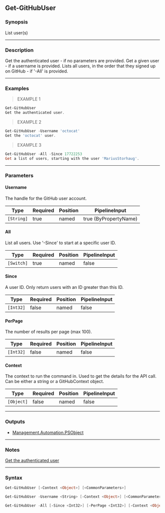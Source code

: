Get-GitHubUser
--------------

### Synopsis
List user(s)

---

### Description

Get the authenticated user - if no parameters are provided.
Get a given user - if a username is provided.
Lists all users, in the order that they signed up on GitHub - if '-All' is provided.

---

### Examples
> EXAMPLE 1

```PowerShell
Get-GitHubUser
Get the authenticated user.
```
> EXAMPLE 2

```PowerShell
Get-GitHubUser -Username 'octocat'
Get the 'octocat' user.
```
> EXAMPLE 3

```PowerShell
Get-GitHubUser -All -Since 17722253
Get a list of users, starting with the user 'MariusStorhaug'.
```

---

### Parameters
#### **Username**
The handle for the GitHub user account.

|Type      |Required|Position|PipelineInput        |
|----------|--------|--------|---------------------|
|`[String]`|true    |named   |true (ByPropertyName)|

#### **All**
List all users. Use '-Since' to start at a specific user ID.

|Type      |Required|Position|PipelineInput|
|----------|--------|--------|-------------|
|`[Switch]`|true    |named   |false        |

#### **Since**
A user ID. Only return users with an ID greater than this ID.

|Type     |Required|Position|PipelineInput|
|---------|--------|--------|-------------|
|`[Int32]`|false   |named   |false        |

#### **PerPage**
The number of results per page (max 100).

|Type     |Required|Position|PipelineInput|
|---------|--------|--------|-------------|
|`[Int32]`|false   |named   |false        |

#### **Context**
The context to run the command in. Used to get the details for the API call.
Can be either a string or a GitHubContext object.

|Type      |Required|Position|PipelineInput|
|----------|--------|--------|-------------|
|`[Object]`|false   |named   |false        |

---

### Outputs
* [Management.Automation.PSObject](https://learn.microsoft.com/en-us/dotnet/api/System.Management.Automation.PSObject)

---

### Notes
[Get the authenticated user](https://docs.github.com/rest/users/users)

---

### Syntax
```PowerShell
Get-GitHubUser [-Context <Object>] [<CommonParameters>]
```
```PowerShell
Get-GitHubUser -Username <String> [-Context <Object>] [<CommonParameters>]
```
```PowerShell
Get-GitHubUser -All [-Since <Int32>] [-PerPage <Int32>] [-Context <Object>] [<CommonParameters>]
```
